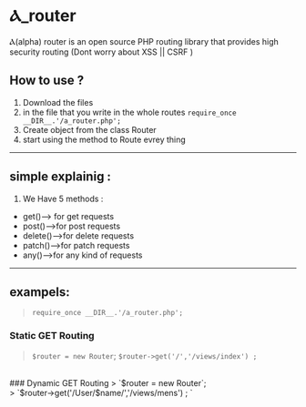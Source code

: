 # Ⲁ_router
Ⲁ(alpha) router is an open source PHP routing library that provides high security routing (Dont worry about XSS || CSRF )

## How to use ?
1. Download the files
2. in the file that you write in the whole routes  `require_once __DIR__.'/a_router.php';` 
3. Create object from the class Router
4. start using the method to Route evrey thing
---
## simple explainig : 
1. We Have 5 methods :
* get()--> for get requests
* post()-->for post requests
* delete()-->for delete requests
* patch()-->for patch requests
* any()-->for any kind of requests
---
## exampels:
>`require_once __DIR__.'/a_router.php';`

### Static GET  Routing
> `$router = new Router`;
> `$router->get('/','/views/index') ; `
<br />
### Dynamic GET Routing
> `$router = new Router`;
<br />
> `$router->get('/User/$name/','/views/mens') ; `



